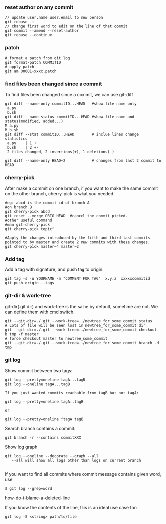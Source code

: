 ### reset author on any commit 
```
// update user.name user.email to new person 
git rebase -i
// change first word to edit on the line of that commit 
git commit --amend --reset-author
git rebase --continue
```
### patch

```
# format a patch from git log
git format-patch COMMITID
# apply patch
git am 00001-xxxx.patch
```

### find files been changed since a commit

To find files been changed since a commit, we can use git-diff
```
git diff --name-only commitID...HEAD   #show file name only
 a.py
 b.sh
git diff --name-status commitID...HEAD #show file name and status(modified, added...)
M a.py
M b.sh
git diff --stat commitID...HEAD        # inclue lines change statistics
 a.py    | 1 +
 b.sh    | 2 +-
 2 files changed, 2 insertions(+), 1 deletions(-)
 
git diff --name-only HEAD~2            # changes from last 2 commit to HEAD

```
### cherry-pick

After make a commit on one branch, if you want to make the same commit on the other branch, cherry-pick is what you needed.

```
#eg: abcd is the commit id of branch A
#on branch B
git cherry-pick abcd
git reset --merge ORIG_HEAD  #cancel the commit picked.
#other useful command
#man git-cherry-pick
git cherry-pick topic^

#Apply the changes introduced by the fifth and third last commits pointed to by master and create 2 new commits with these changes.
git cherry-pick master~4 master~2

```

### Add tag

Add a tag with signature, and push tag to origin.

    git tag -s -u YOURNAME -m "COMMENT FOR TAG"  x.y.z  xxxxxcommitid
    git push origin --tags


### git-dir & work-tree

git-dir(.git dir) and work-tree is the same by default, sometime are not. We can define them with cmd switch.
```
git --git-dir=./.git --work-tree=../newtree_for_some_commit status
# Lots of file will be seen lost in newtree_for_some_commit dir
git --git-dir=./.git --work-tree=../newtree_for_some_commit checkout -b tmp -f master
# force checkout master to newtree_some_commit
git --git-dir=./.git --work-tree=../newtree_for_some_commit branch -d tmp

```

### git log

Show commit between two tags:
```
git log --pretty=oneline tagA...tagB
git log --oneline tagA...tagB

If you just wanted commits reachable from tagB but not tagA:

git log --pretty=oneline tagA..tagB    

or

git log --pretty=oneline ^tagA tagB

```

Search branch contains a commit:
```
git branch -r --contains commitXXX

```

Show log graph
```
git log --oneline --decorate --graph --all
   --all will show all logs other than logs on current branch
   
```

If you want to find all commits where commit message contains given word, use
```
$ git log --grep=word
```

how-do-i-blame-a-deleted-line

If you know the contents of the line, this is an ideal use case for:
```
git log -S <string> path/to/file
```
